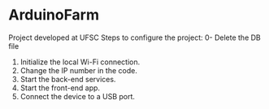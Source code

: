 # ArduinoFarm
Project developed at UFSC
Steps to configure the project:
0- Delete the DB file
1. Initialize the local Wi-Fi connection.
2. Change the IP number in the code.
3. Start the back-end services.
4. Start the front-end app.
5. Connect the device to a USB port.

